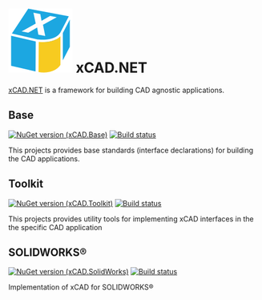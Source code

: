 # ![Logo](data/icon.png) xCAD.NET

[xCAD.NET](https://xcad.net) is a framework for building CAD agnostic applications.

## Base

[![NuGet version (xCAD.Base)](https://img.shields.io/nuget/v/Xarial.XCad.svg?style=flat-square)](https://www.nuget.org/packages/Xarial.XCad/)
[![Build status](https://dev.azure.com/xarial/xcad/_apis/build/status/base)](https://dev.azure.com/xarial/xcad/_build/latest?definitionId=6)

This projects provides base standards (interface declarations) for building the CAD applications.

## Toolkit

[![NuGet version (xCAD.Toolkit)](https://img.shields.io/nuget/v/Xarial.XCad.Toolkit.svg?style=flat-square)](https://www.nuget.org/packages/Xarial.XCad.Toolkit/)
[![Build status](https://dev.azure.com/xarial/xcad/_apis/build/status/toolkit)](https://dev.azure.com/xarial/xcad/_build/latest?definitionId=8)

This projects provides utility tools for implementing xCAD interfaces in the the specific CAD application

## SOLIDWORKS®

[![NuGet version (xCAD.SolidWorks)](https://img.shields.io/nuget/v/Xarial.XCad.SolidWorks.svg?style=flat-square)](https://www.nuget.org/packages/Xarial.XCad.SolidWorks/)
[![Build status](https://dev.azure.com/xarial/xcad/_apis/build/status/solidworks)](https://dev.azure.com/xarial/xcad/_build/latest?definitionId=11)

Implementation of xCAD for SOLIDWORKS®